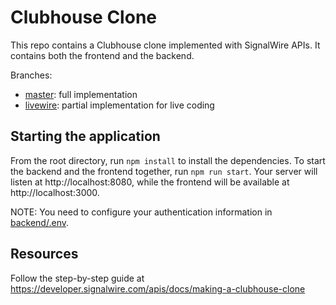 # Clubhouse Clone

This repo contains a Clubhouse clone implemented with SignalWire APIs. It contains both the frontend and the backend.

Branches:
 - [master](https://github.com/signalwire/browser-audioconf-example/tree/master): full implementation
 - [livewire](https://github.com/signalwire/browser-audioconf-example/tree/livewire): partial implementation for live coding

## Starting the application

From the root directory, run `npm install` to install the dependencies. To start the backend and the frontend together, run `npm run start`. Your server will listen at http://localhost:8080, while the frontend will be available at http://localhost:3000.

NOTE: You need to configure your authentication information in [backend/.env](backend/.env).

## Resources

Follow the step-by-step guide at https://developer.signalwire.com/apis/docs/making-a-clubhouse-clone